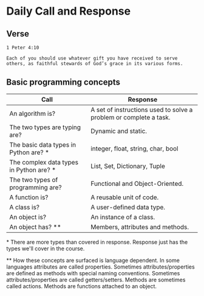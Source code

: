 # Daily Call and Response

## Verse

    1 Peter 4:10

    Each of you should use whatever gift you have received to serve others, as faithful stewards of God’s grace in its various forms.

## Basic programming concepts

| Call                | Response                                        |
|---------------------|-------------------------------------------------|
| An algorithm is?    | A set of instructions used to solve a problem or complete a task. |
| The two types are typing are? | Dynamic and static.|
| The basic data types in Python are? * | integer, float, string, char, bool |
| The complex data types in Python are? * | List, Set, Dictionary, Tuple |
| The two types of programming are? | Functional and Object-Oriented.|
| A function is?      | A reusable unit of code.|
| A class is?         | A user-defined data type.|
| An object is?       | An instance of a class.|
| An object has? **   | Members, attributes and methods.|

\* There are more types than covered in response.  Response just has the types we'll cover in the course.

\*\* How these concepts are surfaced is language dependent.  In some languages attributes are called properties.  Sometimes attributes/properties are defined as methods with special naming conventions.  Sometimes attributes/properties are called getters/setters.  Methods are sometimes called actions.  Methods are functions attached to an object.